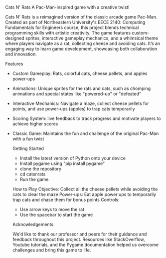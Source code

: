 Cats N' Rats
A Pac-Man-inspired game with a creative twist!

Cats N' Rats is a reimagined version of the classic arcade game Pac-Man. Created as part of Northeastern University's EECE 2140: Computing Fundamentals for Engineers course, 
this project blends technical programming skills with artistic creativity. The game features custom-designed sprites, interactive gameplay mechanics, and a whimsical theme 
where players navigate as a rat, collecting cheese and avoiding cats. It’s an engaging way to learn game development, showcasing both collaboration and innovation.

Features
- Custom Gameplay: Rats, colorful cats, cheese pellets, and apples power-ups
- Animations: Unique sprites for the rats and cats, such as chomping animations and special states like "powered-up" or "defeated"
- Interactive Mechanics: Navigate a maze, collect cheese pellets for points, and use power-ups (apples) to trap cats temporarily
- Scoring System: live feedback to track progress and motivate players to achieve higher scores
- Classic Game: Maintains the fun and challenge of the original Pac-Man with a fun twist

  Getting Started
  - Install the latest version of Python onto your device
  - Install pygame using "pip install pygame"
  - clone the repository
  - cd catsnrats
  - Run the game

  How to Play
  Objective: Collect all the cheese pellets while avoiding the cats to clear the maze
  Power-ups: Eat apple power ups to temporarily trap cats and chase them for bonus points
  Controls:
    - Use arrow keys to move the rat
    - Use the spacebar to start the game

  Acknowledgements
  
  We'd like to thank our professor and peers for their guidance and feedback throughout
  this project. Resources like StackOverflow, Youtube tutorials, and the Pygame
  documentation helped us overcome challenges and bring this game to life.

  



